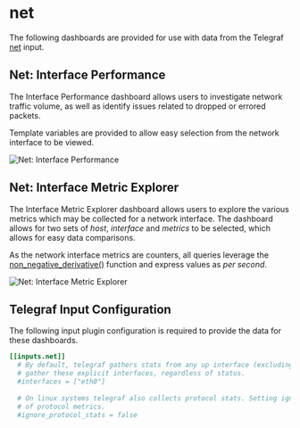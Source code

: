 # net

The following dashboards are provided for use with data from the Telegraf [net](https://docs.influxdata.com/telegraf/latest/plugins/inputs/#net) input.

## Net: Interface Performance

The Interface Performance dashboard allows users to investigate network traffic volume, as well as identify issues related to dropped or errored packets.

Template variables are provided to allow easy selection from the network interface to be viewed.

![Net: Interface Performance](https://user-images.githubusercontent.com/10326954/50738526-467fd600-11d5-11e9-89ef-fcd15ec0e6a2.png)

## Net: Interface Metric Explorer

The Interface Metric Explorer dashboard allows users to explore the various metrics which may be collected for a network interface. The dashboard allows for two sets of _host_, _interface_ and _metrics_ to be selected, which allows for easy data comparisons.

As the network interface metrics are counters, all queries leverage the [non_negative_derivative()](https://docs.influxdata.com/influxdb/v1.7/query_language/functions/#non-negative-derivative) function and express values as _per second_.

![Net: Interface Metric Explorer](https://user-images.githubusercontent.com/10326954/50738541-657e6800-11d5-11e9-875e-6398318d9d45.png)

## Telegraf Input Configuration

The following input plugin configuration is required to provide the data for these dashboards.

```toml
[[inputs.net]]
  # By default, telegraf gathers stats from any up interface (excluding loopback). Setting interfaces will tell it to
  # gather these explicit interfaces, regardless of status.
  #interfaces = ["eth0"]
  
  # On linux systems telegraf also collects protocol stats. Setting ignore_protocol_stats to true will skip reporting
  # of protocol metrics.
  #ignore_protocol_stats = false
```
